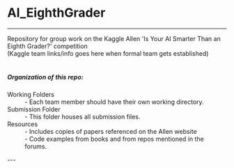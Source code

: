 # AI_EighthGrader
----
Repository for group work on the Kaggle Allen 'Is Your AI Smarter Than an Eighth Grader?' competition <br>
(Kaggle team links/info goes here when formal team gets established)
<br>
<br>

##### Organization of this repo:
<dl>
<dt>Working Folders</dt>
<dd>- Each team member should have their own working directory. </dd>

<dt>Submission Folder</dt>
<dd>- This folder houses all submission files.</dd>

<dt>Resources</dt>
<dd>- Includes copies of papers referenced on the Allen website</dd>
<dd>- Code examples from books and from repos mentioned in the forums.</dd>
</dl>
---
